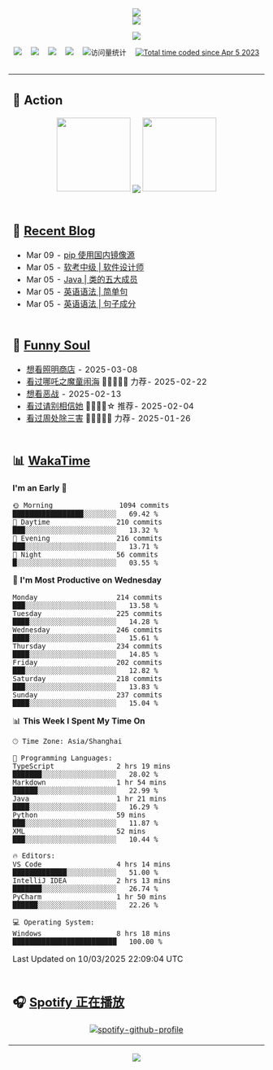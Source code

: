 <div align="center">

<img src="https://capsule-render.vercel.app/api?type=waving&color=timeGradient&height=300&&section=header&text=HI%20THERE!&fontSize=90&fontAlign=50&fontAlignY=30&desc=I%E2%80%99m%20@LI%20SIR%20%F0%9F%91%8B&descAlign=50&descSize=30&descAlignY=60&animation=twinkling" />

<div align="center">

  <!-- dynamic typing effect 动态打字效果 -->
  <div align="center">
    <a href="https://lisir.me/">
      <img src="https://readme-typing-svg.herokuapp.com/?lines=今日事，今日毕;任何不能摧毁你的东西;都将使你更加强大;你需要掌控自己的生活;而不是被生活掌控&center=true&size=25">
    </a>
  </div>

  <!-- knock code pictures 敲代码的图片 -->
  <img order-radius="100px" src="https://cdn.jsdelivr.net/gh/wkwbk/wkwbk/assets/images/001.gif"><br>

  <!-- profile logo 个人资料徽标 -->
  <div align="center">
    <a href="https://lisir.me/" title="点击跳转"><img src="https://img.shields.io/badge/Blog-%E4%B8%AA%E4%BA%BA%E5%8D%9A%E5%AE%A2-red"></a>&emsp;
    <a href="https://photo.lisir.me/" title="点击跳转"><img src="https://img.shields.io/badge/Photo-%E6%97%B6%E5%85%89%E7%9B%B8%E5%86%8C-blue"></a>&emsp;
    <a href="https://cloud.lisir.me/" title="点击跳转"><img src="https://img.shields.io/badge/Cloud%20Disk-%E6%88%91%E7%9A%84%E4%BA%91%E7%9B%98-green"></a>&emsp;
    <a href="https://nz.lisir.me/" title="点击跳转"><img src="https://img.shields.io/badge/%E5%93%AA%E5%90%92-%E7%9B%91%E6%8E%A7%E9%9D%A2%E6%9D%BF-blueviolet"></a>&emsp;
    <!-- visitor -->
    <img src="https://komarev.com/ghpvc/?username=wkwbk&label=Views&color=orange&style=flat" alt="访问量统计" />&emsp;
    <a href="https://wakatime.com/@2237354f-824a-4472-ae76-c1eca96c8908"><img src="https://wakatime.com/badge/user/2237354f-824a-4472-ae76-c1eca96c8908.svg" alt="Total time coded since Apr 5 2023" /></a>
  </div>

</div>

<br>

<div align="center">

<table>

<tr><td>

## 🚀 Action

<!-- github-readme-streak-stats 连续提交代码天数记录 -->
<div align="center">
  <img width="145" src="https://cdn.jsdelivr.net/gh/wkwbk/wkwbk/assets/images/002.png">
  <img align="center" src="https://github-readme-stats.vercel.app/api?username=wkwbk&show_icons=true&theme=transparent">
  <img width="145" src="https://cdn.jsdelivr.net/gh/wkwbk/wkwbk/assets/images/001.png">
</div>

<br>

</td></tr>

<tr><td>

<!-- 近期博客 -->
## 📃 [Recent Blog](https://lisir.me/)

<!-- feed start -->
- Mar 09 - [pip 使用国内镜像源](https://lisir.me/Notes/Lang/Python/00.pip-使用国内镜像源)
- Mar 05 - [软考中级 | 软件设计师](https://lisir.me/Exam/SDE/00.软考中级-软件设计师)
- Mar 05 - [Java | 类的五大成员](https://lisir.me/Notes/Lang/Java/第一阶段/05.Java-类的五大成员)
- Mar 05 - [英语语法 | 简单句](https://lisir.me/Notes/Lang/English/02.英语语法-简单句)
- Mar 05 - [英语语法 | 句子成分](https://lisir.me/Notes/Lang/English/01.英语语法-句子成分)
<!-- feed end -->

</td></tr>

<tr><td>

<!-- 豆瓣 -->
## 🤾 [Funny Soul](https://movie.douban.com/people/li778057151)

<!-- START_SECTION:douban -->
* <a href='http://movie.douban.com/subject/36318331/' target='_blank'>想看照明商店</a> - 2025-03-08
* <a href='http://movie.douban.com/subject/34780991/' target='_blank'>看过哪吒之魔童闹海</a> 🌟🌟🌟🌟🌟 力荐- 2025-02-22
* <a href='http://movie.douban.com/subject/10604851/' target='_blank'>想看恶战</a> - 2025-02-13
* <a href='http://movie.douban.com/subject/35295017/' target='_blank'>看过请别相信她</a> 🌟🌟🌟🌟☆ 推荐- 2025-02-04
* <a href='http://movie.douban.com/subject/36151692/' target='_blank'>看过周处除三害</a> 🌟🌟🌟🌟🌟 力荐- 2025-01-26
<!-- END_SECTION:douban -->

</td></tr>

<tr><td>

<!-- wakatime 统计 -->
## 📊 [WakaTime](https://wakatime.com/@wkwbk)

<!--START_SECTION:waka-->
**I'm an Early 🐤** 

```text
🌞 Morning                1094 commits        █████████████████░░░░░░░░   69.42 % 
🌆 Daytime                210 commits         ███░░░░░░░░░░░░░░░░░░░░░░   13.32 % 
🌃 Evening                216 commits         ███░░░░░░░░░░░░░░░░░░░░░░   13.71 % 
🌙 Night                  56 commits          █░░░░░░░░░░░░░░░░░░░░░░░░   03.55 % 
```
📅 **I'm Most Productive on Wednesday** 

```text
Monday                   214 commits         ███░░░░░░░░░░░░░░░░░░░░░░   13.58 % 
Tuesday                  225 commits         ████░░░░░░░░░░░░░░░░░░░░░   14.28 % 
Wednesday                246 commits         ████░░░░░░░░░░░░░░░░░░░░░   15.61 % 
Thursday                 234 commits         ████░░░░░░░░░░░░░░░░░░░░░   14.85 % 
Friday                   202 commits         ███░░░░░░░░░░░░░░░░░░░░░░   12.82 % 
Saturday                 218 commits         ███░░░░░░░░░░░░░░░░░░░░░░   13.83 % 
Sunday                   237 commits         ████░░░░░░░░░░░░░░░░░░░░░   15.04 % 
```


📊 **This Week I Spent My Time On** 

```text
🕑︎ Time Zone: Asia/Shanghai

💬 Programming Languages: 
TypeScript               2 hrs 19 mins       ███████░░░░░░░░░░░░░░░░░░   28.02 % 
Markdown                 1 hr 54 mins        ██████░░░░░░░░░░░░░░░░░░░   22.99 % 
Java                     1 hr 21 mins        ████░░░░░░░░░░░░░░░░░░░░░   16.29 % 
Python                   59 mins             ███░░░░░░░░░░░░░░░░░░░░░░   11.87 % 
XML                      52 mins             ███░░░░░░░░░░░░░░░░░░░░░░   10.44 % 

🔥 Editors: 
VS Code                  4 hrs 14 mins       █████████████░░░░░░░░░░░░   51.00 % 
IntelliJ IDEA            2 hrs 13 mins       ███████░░░░░░░░░░░░░░░░░░   26.74 % 
PyCharm                  1 hr 50 mins        ██████░░░░░░░░░░░░░░░░░░░   22.26 % 

💻 Operating System: 
Windows                  8 hrs 18 mins       █████████████████████████   100.00 % 
```


 Last Updated on 10/03/2025 22:09:04 UTC
<!--END_SECTION:waka-->

</td></tr>

<tr><td>

## 🎧 [Spotify 正在播放](https://open.spotify.com/user/31s4ftvnfnus65uynvxmxu7rkfom)

<div align="center">

  [![spotify-github-profile](https://spotify-github-profile.kittinanx.com/api/view?uid=31s4ftvnfnus65uynvxmxu7rkfom&cover_image=true&theme=default&show_offline=true&background_color=121212&interchange=true&bar_color_cover=true)](https://spotify-github-profile.kittinanx.com/api/view?uid=31s4ftvnfnus65uynvxmxu7rkfom&redirect=true)

</div>

</td></tr>

</table>

</div>

<img src="https://capsule-render.vercel.app/api?type=waving&color=timeGradient&height=300&&section=footer&text=THE%20END!&fontSize=90&fontAlign=50&fontAlignY=70&desc=Hope%20your%20program%20is%20bug-free!&descAlign=50&descSize=30&descAlignY=40&animation=twinkling" />

</div>
